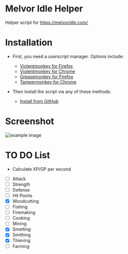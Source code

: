 # Melvor Idle Helper
Helper script for https://melvoridle.com/

# Installation

- First, you need a userscript manager. Options include:
  - [Violentmonkey for Firefox](https://addons.mozilla.org/en-US/firefox/addon/violentmonkey/)
  - [Violentmonkey for Chrome](https://chrome.google.com/webstore/detail/violentmonkey/jinjaccalgkegednnccohejagnlnfdag)
  - [Greasemonkey for Firefox](https://addons.mozilla.org/en-US/firefox/addon/greasemonkey/)
  - [Tampermonkey for Chrome](https://chrome.google.com/webstore/detail/tampermonkey/dhdgffkkebhmkfjojejmpbldmpobfkfo)

- Then install the script via any of these methods:
  - [Install from GitHub](https://raw.githubusercontent.com/RedSparr0w/Melvor-Idle-Helper/master/melvor-idle-helper-script.user.js)

# Screenshot

![example image](https://i.imgur.com/haCNvPH.png)

# TO DO List

- Calculate XP/GP per second
 - [ ] Attack
 - [ ] Strength
 - [ ] Defense
 - [ ] Hit Points
 - [x] Woodcutting
 - [ ] Fishing
 - [ ] Firemaking
 - [ ] Cooking
 - [ ] Mining
 - [x] Smelting
 - [x] Smithing
 - [x] Thieving
 - [ ] Farming
